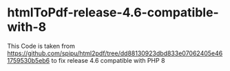 # htmlToPdf-release-4.6-compatible-with-8
This Code is taken from https://github.com/spipu/html2pdf/tree/dd88130923dbd833e07062405e461759530b5eb6 to fix release 4.6 compatible with PHP 8
